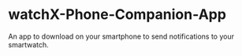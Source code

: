 # watchX-Phone-Companion-App
An app to download on your smartphone to send notifications to your smartwatch.
